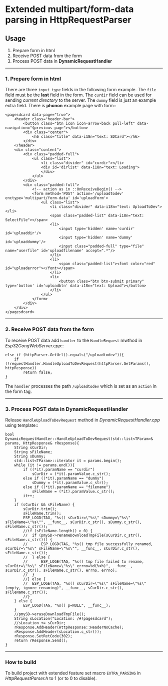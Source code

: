 # Extended **multipart/form-data** parsing in **HttpRequestParser**


## Usage

1. Prepare form in html
2. Receive POST data from the form
3. Process POST data in **DynamicRequestHandler**

---

### 1. Prepare form in html

There are three ``input type`` fields in the following form example. The ``file`` field must be the **last** field in the form. The ``curdir`` field can be used for sending *current directory* to the server. The ``dummy`` field is just an example extra field. There is **phonon** example page with form::

	<pagesdcard data-page="true">
		<header class="header-bar">
			<button class="btn icon icon-arrow-back pull-left" data-navigation="$previous-page"></button>
			<div class="center">
				<h6 class="title" data-i18n="text: SDCard"></h6>
			</div>
		</header>
		<div class="content">
			<div class="padded-full">
				<ul class="list">
					<li class="divider" id="curdir"></li>
					<div id='dirlist' data-i18n="text: Loading">
					</div>
				</ul>
			</div>
			<div class="padded-full">
				<!-- action as in ::OnReceiveBegin() -->
				<form method='POST' action='/uploadtodev' enctype='multipart/form-data' id='uploadform'>
					<ul class="list">
						<li class="divider" data-i18n="text: UploadToDev"></li>
						<span class="padded-list" data-i18n="text: SelectFile"></span>
						<li>
							<input type='hidden' name='curdir' id='uploaddir'/>
							<input type='hidden' name='dummy' id='uploaddummy'/>
							<input class="padded-full" type="file" name="userfile" id='uploadfilename' accept=".*"/>
						</li>
						<li>
							<span class="padded-list"><font color="red" id="uploaderror"></font></span>
						</li>
						<li>
							<button class="btn btn-submit primary" type='button' id='uploadbtn' data-i18n="text: Upload"></button>
						</li>
					</ul>
				</form>
			</div>
		</div>
	</pagesdcard>

---

### 2. Receive POST data from the form

To receive POST data add ``handler`` to the ``HandleRequest`` mwthod in *Esp32GongWebServer.cpp*::

	else if (httpParser.GetUrl().equals("/uploadtodev")){
		if (!requestHandler.HandleUploadToDevRequest(httpParser.GetParams(), httpResponse))
			return false;
	} 

The ``handler`` processes the path ``/uploadtodev`` which is set as an ``action`` in the form tag.


---

### 3. Process POST data in **DynamicRequestHandler**

Release ``HandleUploadToDevRequest`` method in *DynamicRequestHandler.cpp* using template::

	bool DynamicRequestHandler::HandleUploadToDevRequest(std::list<TParam>& params, HttpResponse& rResponse){
		String sCurDir;
		String sFileName;
		String sDummy;
		std::list<TParam>::iterator it = params.begin();
		while (it != params.end()){
			if ((*it).paramName == "curdir")
				sCurDir = (*it).paramValue.c_str();
			else if ((*it).paramName == "dummy")
				sDummy = (*it).paramValue.c_str();
			else if ((*it).paramName == "filename")
				sFileName = (*it).paramValue.c_str();
			it++;
		}
		if (sCurDir && sFileName) {
			sCurDir.trim();
			sFileName.trim();
			ESP_LOGD(TAG, "%s() sCurDir=\"%s\" sDummy=\"%s\" sFileName=\"%s\"", __func__, sCurDir.c_str(), sDummy.c_str(), sFileName.c_str());
			//if (sFileName.length() > 0) {
			//	if (pmySD->renameDownloadTmpFile(sCurDir.c_str(), sFileName.c_str())) {
			//		ESP_LOGD(TAG, "%s() tmp file successfully renamed, sCurDir=\"%s\" sFileName=\"%s\"", __func__, sCurDir.c_str(), sFileName.c_str());
			//	} else {
			//		ESP_LOGE(TAG, "%s() tmp file failed to rename, sCurDir=\"%s\" sFileName=\"%s\" errno=%d(%xh)", __func__, sCurDir.c_str(), sFileName.c_str(), errno, errno);
			//	}
			//} else {
			//	ESP_LOGE(TAG, "%s() sCurDir=\"%s\" sFileName=\"%s\" (empty, ignore renaming)", __func__, sCurDir.c_str(), sFileName.c_str());
			//}
		} else {
			ESP_LOGD(TAG, "%s() p=NULL", __func__);
		}
		//pmySD->eraseDownloadTmpFile();
		String sLocation("Location: /#!pagesdcard");
		//sLocation += sCurDir;
		rResponse.AddHeader(HttpResponse::HeaderNoCache);
		rResponse.AddHeader(sLocation.c_str());
		rResponse.SetRetCode(302);
		return rResponse.Send();
	}


---

### How to build

To build project with extended feature set macro ``EXTRA_PARSING`` in *HttpRequestParser.h* to 1 (or to 0 to disable).

